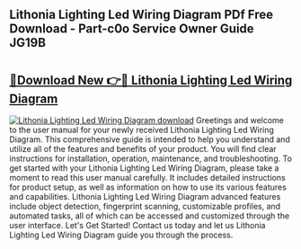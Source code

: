## Lithonia Lighting Led Wiring Diagram PDf Free Download - Part-c0o Service Owner Guide JG19B

# <h2><a href="http://dfsoo5.blite.top/?on=Lithonia+Lighting+Led+Wiring+Diagram">🔗Download New 👉🔴 Lithonia Lighting Led Wiring Diagram</a></h2>

[![Lithonia Lighting Led Wiring Diagram download](https://i.imgur.com/lujVjoI.png)](http://dfsoo5.blite.top/?on=Lithonia+Lighting+Led+Wiring+Diagram)
Greetings and welcome to the user manual for your newly received Lithonia Lighting Led Wiring Diagram. This comprehensive guide is intended to help you understand and utilize all of the features and benefits of your product. You will find clear instructions for installation, operation, maintenance, and troubleshooting. To get started with your Lithonia Lighting Led Wiring Diagram, please take a moment to read this user manual carefully. It includes detailed instructions for product setup, as well as information on how to use its various features and capabilities. Lithonia Lighting Led Wiring Diagram advanced features include object detection, fingerprint scanning, customizable profiles, and automated tasks, all of which can be accessed and customized through the user interface. Let's Get Started! Contact us today and let us Lithonia Lighting Led Wiring Diagram guide you through the process.
